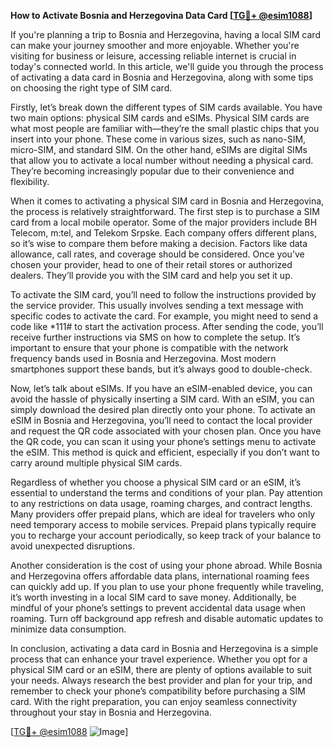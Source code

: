 **How to Activate Bosnia and Herzegovina Data Card [[TG💪+ @esim1088](https://t.me/s/esim1088)]**

If you're planning a trip to Bosnia and Herzegovina, having a local SIM card can make your journey smoother and more enjoyable. Whether you're visiting for business or leisure, accessing reliable internet is crucial in today's connected world. In this article, we'll guide you through the process of activating a data card in Bosnia and Herzegovina, along with some tips on choosing the right type of SIM card.

Firstly, let’s break down the different types of SIM cards available. You have two main options: physical SIM cards and eSIMs. Physical SIM cards are what most people are familiar with—they’re the small plastic chips that you insert into your phone. These come in various sizes, such as nano-SIM, micro-SIM, and standard SIM. On the other hand, eSIMs are digital SIMs that allow you to activate a local number without needing a physical card. They’re becoming increasingly popular due to their convenience and flexibility.

When it comes to activating a physical SIM card in Bosnia and Herzegovina, the process is relatively straightforward. The first step is to purchase a SIM card from a local mobile operator. Some of the major providers include BH Telecom, m:tel, and Telekom Srpske. Each company offers different plans, so it’s wise to compare them before making a decision. Factors like data allowance, call rates, and coverage should be considered. Once you’ve chosen your provider, head to one of their retail stores or authorized dealers. They’ll provide you with the SIM card and help you set it up.

To activate the SIM card, you’ll need to follow the instructions provided by the service provider. This usually involves sending a text message with specific codes to activate the card. For example, you might need to send a code like *111# to start the activation process. After sending the code, you’ll receive further instructions via SMS on how to complete the setup. It’s important to ensure that your phone is compatible with the network frequency bands used in Bosnia and Herzegovina. Most modern smartphones support these bands, but it’s always good to double-check.

Now, let’s talk about eSIMs. If you have an eSIM-enabled device, you can avoid the hassle of physically inserting a SIM card. With an eSIM, you can simply download the desired plan directly onto your phone. To activate an eSIM in Bosnia and Herzegovina, you’ll need to contact the local provider and request the QR code associated with your chosen plan. Once you have the QR code, you can scan it using your phone’s settings menu to activate the eSIM. This method is quick and efficient, especially if you don’t want to carry around multiple physical SIM cards.

Regardless of whether you choose a physical SIM card or an eSIM, it’s essential to understand the terms and conditions of your plan. Pay attention to any restrictions on data usage, roaming charges, and contract lengths. Many providers offer prepaid plans, which are ideal for travelers who only need temporary access to mobile services. Prepaid plans typically require you to recharge your account periodically, so keep track of your balance to avoid unexpected disruptions.

Another consideration is the cost of using your phone abroad. While Bosnia and Herzegovina offers affordable data plans, international roaming fees can quickly add up. If you plan to use your phone frequently while traveling, it’s worth investing in a local SIM card to save money. Additionally, be mindful of your phone’s settings to prevent accidental data usage when roaming. Turn off background app refresh and disable automatic updates to minimize data consumption.

In conclusion, activating a data card in Bosnia and Herzegovina is a simple process that can enhance your travel experience. Whether you opt for a physical SIM card or an eSIM, there are plenty of options available to suit your needs. Always research the best provider and plan for your trip, and remember to check your phone’s compatibility before purchasing a SIM card. With the right preparation, you can enjoy seamless connectivity throughout your stay in Bosnia and Herzegovina.

[[TG💪+ @esim1088](https://t.me/s/esim1088) ![Image](https://i.postimg.cc/Y0z9fWf4/image.png)]